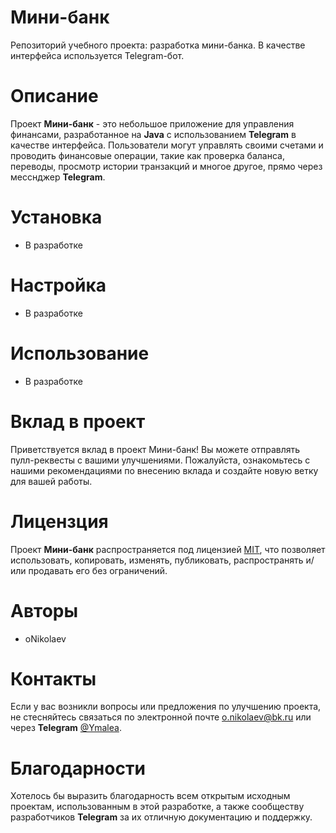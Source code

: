 # Мини-банк
Репозиторий учебного проекта: разработка мини-банка. В качестве интерфейса используется Telegram-бот.

# Описание
Проект **Мини-банк** - это небольшое приложение для управления финансами, разработанное на **Java** с использованием **Telegram** в качестве интерфейса. Пользователи могут управлять своими счетами и проводить финансовые операции, такие как проверка баланса, переводы, просмотр истории транзакций и многое другое, прямо через месснджер **Telegram**.

# Установка
- В разработке

# Настройка
- В разработке

# Использование
- В разработке

# Вклад в проект
Приветствуется вклад в проект Мини-банк! Вы можете отправлять пулл-реквесты с вашими улучшениями. Пожалуйста, ознакомьтесь с нашими рекомендациями по внесению вклада и создайте новую ветку для вашей работы.

# Лицензция
Проект **Мини-банк** распространяется под лицензией [MIT](https://ru.wikipedia.org/wiki/%D0%9B%D0%B8%D1%86%D0%B5%D0%BD%D0%B7%D0%B8%D1%8F_MIT), что позволяет использовать, копировать, изменять, публиковать, распространять и/или продавать его без ограничений.

# Авторы
* oNikolaev

# Контакты
Если у вас возникли вопросы или предложения по улучшению проекта, не стесняйтесь связаться по электронной почте [o.nikolaev\@bk.ru](mailto:o.nikolaev@bk.ru) или через **Telegram** [@Ymalea](https:/t.me/Ymalea).

# Благодарности
Хотелось бы выразить благодарность всем открытым исходным проектам, использованным в этой разработке, а также сообществу разработчиков **Telegram** за их отличную документацию и поддержку.
